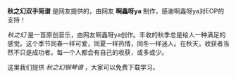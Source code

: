 

**秋之幻双手简谱** 是网友提供的，由网友 **啊鑫呀ya** 制作，感谢啊鑫呀ya对EOP的支持！

_秋之幻_
是一首原创音乐，由网友啊鑫呀ya创作。丰收的秋季总是给人一种满足的感觉。这个季节同春一样可爱，同夏一样热情，同冬一样迷人。在秋天，收获者当然不只是成功者。每一个人都会有自己的收获，或多或少。

这里我们提供 _秋之幻钢琴谱_ ，大家可以免费下载学习。

